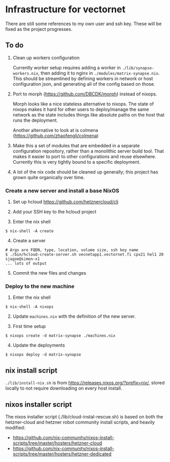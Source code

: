 # Infrastructure for vectornet

There are still some references to my own user and ssh key. These will
be fixed as the project progresses.

## To do

1. Clean up workers configuration

   Currently worker setup requires adding a worker in
   `./lib/synapse-workers.nix`, then adding it to nginx in
   `./modules/matrix-synapse.nix`.  This should be streamlined by
   defining workers in network or host configuration json, and
   generating all of the config based on those.

2. Port to morph (https://github.com/DBCDK/morph) instead of nixops.

   Morph looks like a nice stateless alternative to nixops.  The state
   of nixops makes it hard for other users to deploy/manage the same
   network as the state includes things like absolute paths on the
   host that runs the deployment.
   
   Another alternative to look at is colmena (https://github.com/zhaofengli/colmena)

3. Make this a set of modules that are embedded in a separate
   configuration repository, rather than a monolithic server build
   tool.  That makes it easier to port to other configurations and
   reuse elsewhere.  Currently this is very tightly bound to a
   specific deployment.

4. A lot of the nix code should be cleaned up generally; this
   project has grown quite organically over time.

### Create a new server and install a base NixOS

1. Set up hcloud https://github.com/hetznercloud/cli

2. Add your SSH key to the hcloud project

3. Enter the nix shell

```
$ nix-shell -A create
```

4. Create a server

```
# Args are FQDN, type, location, volume size, ssh key name
$ ./bin/hcloud-create-server.sh vecnetapp1.vectornet.fi cpx21 hel1 20 sjagoe@simon-x1
... lots of output
```

5. Commit the new files and changes

### Deploy to the new machine

1. Enter the nix shell

```
$ nix-shell -A nixops
```

2. Update `machines.nix` with the definition of the new server.

3. First time setup

```
$ nixops create -d matrix-synapse ./machines.nix
```

4. Update the deployments

```
$ nixops deploy -d matrix-synapse
```

## nix install script

`./lib/install-nix.sh` is from
<https://releases.nixos.org/?prefix=nix/>, stored locally to not
require downloading on every host install.

## nixos installer script

The nixos installer script (./lib/cloud-instal-rescue.sh) is based on
both the hetzner-cloud and hetzner robot community install scripts,
and heavily modified:

- https://github.com/nix-community/nixos-install-scripts/tree/master/hosters/hetzner-cloud
- https://github.com/nix-community/nixos-install-scripts/tree/master/hosters/hetzner-dedicated
